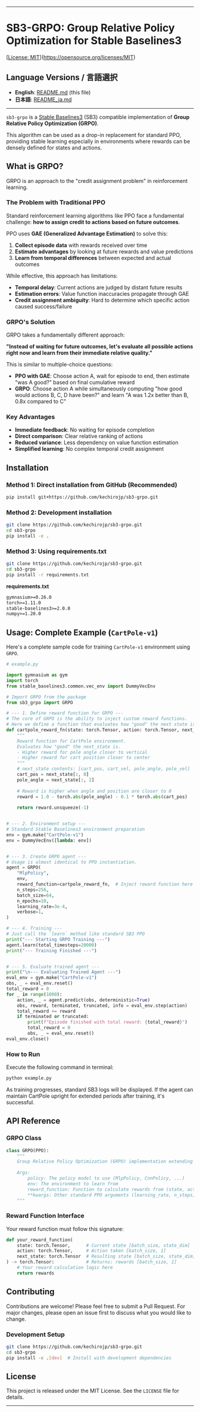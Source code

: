 
---

# SB3-GRPO: Group Relative Policy Optimization for Stable Baselines3

[[License: MIT](https://img.shields.io/badge/License-MIT-yellow.svg)](https://opensource.org/licenses/MIT)

## Language Versions / 言語選択

- **English**: [README.md](README.md) (this file)
- **日本語**: [README_ja.md](README_ja.md)

---

`sb3-grpo` is a [Stable Baselines3](https://github.com/DLR-RM/stable-baselines3) (SB3) compatible implementation of **Group Relative Policy Optimization (GRPO)**.

This algorithm can be used as a drop-in replacement for standard PPO, providing stable learning especially in environments where rewards can be densely defined for states and actions.

## What is GRPO?

GRPO is an approach to the "credit assignment problem" in reinforcement learning.

### The Problem with Traditional PPO

Standard reinforcement learning algorithms like PPO face a fundamental challenge: **how to assign credit to actions based on future outcomes**.

PPO uses **GAE (Generalized Advantage Estimation)** to solve this:
1. **Collect episode data** with rewards received over time
2. **Estimate advantages** by looking at future rewards and value predictions
3. **Learn from temporal differences** between expected and actual outcomes

While effective, this approach has limitations:
- **Temporal delay**: Current actions are judged by distant future results
- **Estimation errors**: Value function inaccuracies propagate through GAE
- **Credit assignment ambiguity**: Hard to determine which specific action caused success/failure

### GRPO's Solution

GRPO takes a fundamentally different approach:

**"Instead of waiting for future outcomes, let's evaluate all possible actions right now and learn from their immediate relative quality."**

This is similar to multiple-choice questions:
*   **PPO with GAE**: Choose action A, wait for episode to end, then estimate "was A good?" based on final cumulative reward
*   **GRPO**: Choose action A while simultaneously computing "how good would actions B, C, D have been?" and learn "A was 1.2x better than B, 0.8x compared to C"

### Key Advantages

- **Immediate feedback**: No waiting for episode completion
- **Direct comparison**: Clear relative ranking of actions
- **Reduced variance**: Less dependency on value function estimation
- **Simplified learning**: No complex temporal credit assignment

## Installation

### Method 1: Direct installation from GitHub (Recommended)
```bash
pip install git+https://github.com/kechirojp/sb3-grpo.git
```

### Method 2: Development installation
```bash
git clone https://github.com/kechirojp/sb3-grpo.git
cd sb3-grpo
pip install -e .
```

### Method 3: Using requirements.txt
```bash
git clone https://github.com/kechirojp/sb3-grpo.git
cd sb3-grpo
pip install -r requirements.txt
```

**requirements.txt**
```txt
gymnasium>=0.26.0
torch>=1.11.0
stable-baselines3>=2.0.0
numpy>=1.20.0
```

## Usage: Complete Example (`CartPole-v1`)

Here's a complete sample code for training `CartPole-v1` environment using `GRPO`.

```python
# example.py

import gymnasium as gym
import torch
from stable_baselines3.common.vec_env import DummyVecEnv

# Import GRPO from the package
from sb3_grpo import GRPO

# --- 1. Define reward function for GRPO ---
# The core of GRPO is the ability to inject custom reward functions.
# Here we define a function that evaluates how "good" the next state is.
def cartpole_reward_fn(state: torch.Tensor, action: torch.Tensor, next_state: torch.Tensor) -> torch.Tensor:
    """
    Reward function for CartPole environment.
    Evaluates how "good" the next_state is.
    - Higher reward for pole angle closer to vertical
    - Higher reward for cart position closer to center
    """
    # next_state contents: [cart_pos, cart_vel, pole_angle, pole_vel]
    cart_pos = next_state[:, 0]
    pole_angle = next_state[:, 2]
    
    # Reward is higher when angle and position are closer to 0
    reward = 1.0 - torch.abs(pole_angle) - 0.1 * torch.abs(cart_pos)
    
    return reward.unsqueeze(-1)


# --- 2. Environment setup ---
# Standard Stable Baselines3 environment preparation
env = gym.make("CartPole-v1")
env = DummyVecEnv([lambda: env])


# --- 3. Create GRPO agent ---
# Usage is almost identical to PPO instantiation.
agent = GRPO(
    "MlpPolicy",
    env,
    reward_function=cartpole_reward_fn,  # Inject reward function here
    n_steps=256,
    batch_size=64,
    n_epochs=10,
    learning_rate=3e-4,
    verbose=1,
)

# --- 4. Training ---
# Just call the `learn` method like standard SB3 PPO
print("--- Starting GRPO Training ---")
agent.learn(total_timesteps=20000)
print("--- Training Finished ---")


# --- 5. Evaluate trained agent ---
print("\n--- Evaluating Trained Agent ---")
eval_env = gym.make("CartPole-v1")
obs, _ = eval_env.reset()
total_reward = 0
for _ in range(1000):
    action, _ = agent.predict(obs, deterministic=True)
    obs, reward, terminated, truncated, info = eval_env.step(action)
    total_reward += reward
    if terminated or truncated:
        print(f"Episode finished with total reward: {total_reward}")
        total_reward = 0
        obs, _ = eval_env.reset()
eval_env.close()
```

### How to Run

Execute the following command in terminal:

```bash
python example.py
```

As training progresses, standard SB3 logs will be displayed. If the agent can maintain CartPole upright for extended periods after training, it's successful.

## API Reference

### GRPO Class

```python
class GRPO(PPO):
    """
    Group Relative Policy Optimization (GRPO) implementation extending PPO.
    
    Args:
        policy: The policy model to use (MlpPolicy, CnnPolicy, ...)
        env: The environment to learn from
        reward_function: Function to calculate rewards from (state, action, next_state)
        **kwargs: Other standard PPO arguments (learning_rate, n_steps, etc.)
    """
```

### Reward Function Interface

Your reward function must follow this signature:

```python
def your_reward_function(
    state: torch.Tensor,      # Current state [batch_size, state_dim]
    action: torch.Tensor,     # Action taken [batch_size, 1]  
    next_state: torch.Tensor  # Resulting state [batch_size, state_dim]
) -> torch.Tensor:            # Returns: rewards [batch_size, 1]
    # Your reward calculation logic here
    return rewards
```

## Contributing

Contributions are welcome! Please feel free to submit a Pull Request. For major changes, please open an issue first to discuss what you would like to change.

### Development Setup

```bash
git clone https://github.com/kechirojp/sb3-grpo.git
cd sb3-grpo
pip install -e .[dev]  # Install with development dependencies
```

## License

This project is released under the MIT License. See the `LICENSE` file for details.

---
